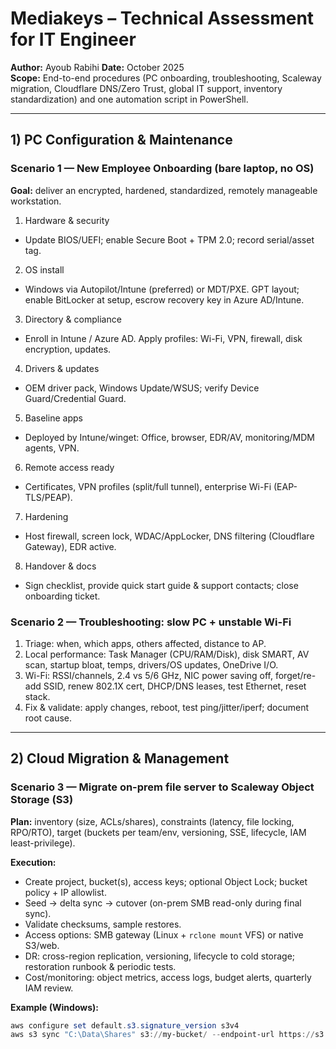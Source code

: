﻿# Mediakeys – Technical Assessment for IT Engineer

**Author:** Ayoub Rabihi
**Date:** October 2025  
**Scope:** End-to-end procedures (PC onboarding, troubleshooting, Scaleway migration, Cloudflare DNS/Zero Trust, global IT support, inventory standardization) and one automation script in PowerShell.

---

##  1) PC Configuration & Maintenance

### Scenario 1 — New Employee Onboarding (bare laptop, no OS)
**Goal:** deliver an encrypted, hardened, standardized, remotely manageable workstation.

1) Hardware & security  
- Update BIOS/UEFI; enable Secure Boot + TPM 2.0; record serial/asset tag.

2) OS install  
- Windows via Autopilot/Intune (preferred) or MDT/PXE. GPT layout; enable BitLocker at setup, escrow recovery key in Azure AD/Intune.

3) Directory & compliance  
- Enroll in Intune / Azure AD. Apply profiles: Wi-Fi, VPN, firewall, disk encryption, updates.

4) Drivers & updates  
- OEM driver pack, Windows Update/WSUS; verify Device Guard/Credential Guard.

5) Baseline apps  
- Deployed by Intune/winget: Office, browser, EDR/AV, monitoring/MDM agents, VPN.

6) Remote access ready  
- Certificates, VPN profiles (split/full tunnel), enterprise Wi-Fi (EAP-TLS/PEAP).

7) Hardening  
- Host firewall, screen lock, WDAC/AppLocker, DNS filtering (Cloudflare Gateway), EDR active.

8) Handover & docs  
- Sign checklist, provide quick start guide & support contacts; close onboarding ticket.

### Scenario 2 — Troubleshooting: slow PC + unstable Wi-Fi
1) Triage: when, which apps, others affected, distance to AP.  
2) Local performance: Task Manager (CPU/RAM/Disk), disk SMART, AV scan, startup bloat, temps, drivers/OS updates, OneDrive I/O.  
3) Wi-Fi: RSSI/channels, 2.4 vs 5/6 GHz, NIC power saving off, forget/re-add SSID, renew 802.1X cert, DHCP/DNS leases, test Ethernet, reset stack.  
4) Fix & validate: apply changes, reboot, test ping/jitter/iperf; document root cause.

---

##  2) Cloud Migration & Management

### Scenario 3 — Migrate on-prem file server to **Scaleway Object Storage (S3)**
**Plan:** inventory (size, ACLs/shares), constraints (latency, file locking, RPO/RTO), target (buckets per team/env, versioning, SSE, lifecycle, IAM least-privilege).

**Execution:**  
- Create project, bucket(s), access keys; optional Object Lock; bucket policy + IP allowlist.  
- Seed → delta sync → cutover (on-prem SMB read-only during final sync).  
- Validate checksums, sample restores.  
- Access options: SMB gateway (Linux + `rclone mount` VFS) or native S3/web.  
- DR: cross-region replication, versioning, lifecycle to cold storage; restoration runbook & periodic tests.  
- Cost/monitoring: object metrics, access logs, budget alerts, quarterly IAM review.

**Example (Windows):**
```powershell
aws configure set default.s3.signature_version s3v4
aws s3 sync "C:\Data\Shares" s3://my-bucket/ --endpoint-url https://s3.fr-par.scw.cloud --delete
